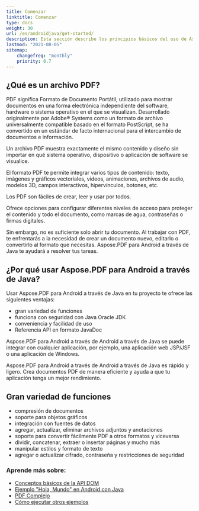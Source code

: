 ```yaml
---
title: Comenzar
linktitle: Comenzar
type: docs
weight: 30
url: /es/androidjava/get-started/
description: Esta sección describe los principios básicos del uso de Aspose.PDF para Android a través de Java. También demuestra ejemplos simples y complejos para crear un documento PDF
lastmod: "2021-08-05"   
sitemap: 
    changefreq: "monthly"
    priority: 0.7
---
```


## ¿Qué es un archivo PDF?

PDF significa Formato de Documento Portátil, utilizado para mostrar documentos en una forma electrónica independiente del software, hardware o sistema operativo en el que se visualizan. Desarrollado originalmente por Adobe® Systems como un formato de archivo universalmente compatible basado en el formato PostScript, se ha convertido en un estándar de facto internacional para el intercambio de documentos e información.

Un archivo PDF muestra exactamente el mismo contenido y diseño sin importar en qué sistema operativo, dispositivo o aplicación de software se visualice.

El formato PDF te permite integrar varios tipos de contenido: texto, imágenes y gráficos vectoriales, videos, animaciones, archivos de audio, modelos 3D, campos interactivos, hipervínculos, botones, etc.

Los PDF son fáciles de crear, leer y usar por todos.

Ofrece opciones para configurar diferentes niveles de acceso para proteger el contenido y todo el documento, como marcas de agua, contraseñas o firmas digitales.

Sin embargo, no es suficiente solo abrir tu documento. Al trabajar con PDF, te enfrentarás a la necesidad de crear un documento nuevo, editarlo o convertirlo al formato que necesitas. Aspose.PDF para Android a través de Java te ayudará a resolver tus tareas.

## ¿Por qué usar Aspose.PDF para Android a través de Java?

Usar Aspose.PDF para Android a través de Java en tu proyecto te ofrece las siguientes ventajas:

- gran variedad de funciones
- funciona con seguridad con Java Oracle JDK
- conveniencia y facilidad de uso
- Referencia API en formato JavaDoc

Aspose.PDF para Android a través de Android a través de Java se puede integrar con cualquier aplicación, por ejemplo, una aplicación web JSP/JSF o una aplicación de Windows.

Aspose.PDF para Android a través de Android a través de Java es rápido y ligero. Crea documentos PDF de manera eficiente y ayuda a que tu aplicación tenga un mejor rendimiento.

## Gran variedad de funciones

- compresión de documentos
- soporte para objetos gráficos
- integración con fuentes de datos
- agregar, actualizar, eliminar archivos adjuntos y anotaciones
- soporte para convertir fácilmente PDF a otros formatos y viceversa
- dividir, concatenar, extraer o insertar páginas y mucho más
- manipular estilos y formato de texto
- agregar o actualizar cifrado, contraseña y restricciones de seguridad

### Aprende más sobre:

- [Conceptos básicos de la API DOM](/pdf/es/androidjava/basics-of-dom-api/)
- [Ejemplo "Hola, Mundo" en Android con Java](/pdf/es/androidjava/hello-world-example/)
- [PDF Complejo](/pdf/es/androidjava/complex-pdf-example/)
- [Cómo ejecutar otros ejemplos](/pdf/es/androidjava/how-to-run-other-examples/)